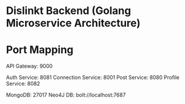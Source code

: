 # Dislinkt Backend (Golang Microservice Architecture)

# Port Mapping
API Gateway: 9000

Auth Service: 8081
Connection Service: 8001
Post Service: 8080
Profile Service: 8082

MongoDB: 27017
Neo4J DB: bolt://localhost:7687